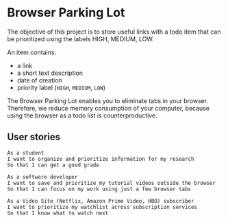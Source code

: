 # Browser Parking Lot 

The objective of this project is to store useful links with a todo item that can be prioritized using the labels HIGH, MEDIUM, LOW.   

An item contains:  

- a link   
- a short text description  
- date of creation   
- priority label (`HIGH`, `MEDIUM`, `LOW`)  

The Browser Parking Lot enables you to eliminate tabs in your browser. Therefore, we reduce memory consumption of your computer, because using the browser as a todo list is counterproductive.  

## User stories  

``` 
As a student   
I want to organize and prioritize information for my research   
So that I can get a good grade  

As a software developer   
I want to save and prioritize my tutorial videos outside the browser  
So that I can focus on my work using just a few browser tabs  

As a Video Site (Netflix, Amazon Prime Video, HBO) subscriber   
I want to prioritize my watchlist across subscription services   
So that I know what to watch next  
``` 